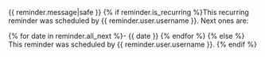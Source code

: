 {{ reminder.message|safe }}
{% if reminder.is_recurring %}This recurring reminder was scheduled by {{ reminder.user.username }}. Next ones are:

{% for date in reminder.all_next %}- {{ date }}
{% endfor %}
{% else %}
This reminder was scheduled by {{ reminder.user.username }}.
{% endif %}
